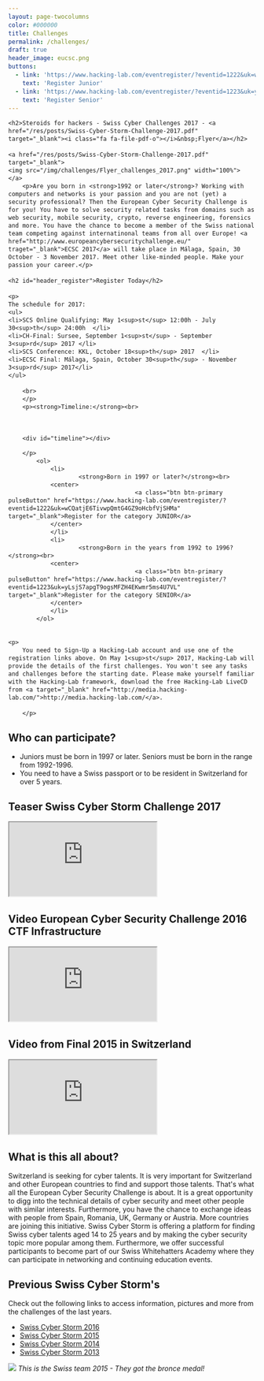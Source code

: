 ```yaml
---
layout: page-twocolumns
color: #000000
title: Challenges
permalink: /challenges/
draft: true
header_image: eucsc.png
buttons:
  - link: 'https://www.hacking-lab.com/eventregister/?eventid=1222&uk=wCQatjE6TivwpQmtG4GZ9oHcbfVjSHMa'
    text: 'Register Junior'
  - link: 'https://www.hacking-lab.com/eventregister/?eventid=1223&uk=yLsjS7apgT9ogsMFZH4EKwmr5ms4U7VL'
    text: 'Register Senior'
---
```




<article id="a_challenges">

	<h2>Steroids for hackers - Swiss Cyber Challenges 2017 - <a href="/res/posts/Swiss-Cyber-Storm-Challenge-2017.pdf" target="_blank"><i class="fa fa-file-pdf-o"></i>&nbsp;Flyer</a></h2>
	
	<a href="/res/posts/Swiss-Cyber-Storm-Challenge-2017.pdf" target="_blank">
	<img src="/img/challenges/Flyer_challenges_2017.png" width="100%">
	</a>
        <p>Are you born in <strong>1992 or later</strong>? Working with computers and networks is your passion and you are not (yet) a security professional? Then the European Cyber Security Challenge is for you! You have to solve security related tasks from domains such as web security, mobile security, crypto, reverse engineering, forensics and more. You have the chance to become a member of the Swiss national team competing against internatinonal teams from all over Europe! <a href="http://www.europeancybersecuritychallenge.eu/" traget="_blank">ECSC 2017</a> will take place in Málaga, Spain, 30 October - 3 November 2017. Meet other like-minded people. Make your passion your career.</p>

	<h2 id="header_register">Register Today</h2>	
        
	<p>
	The schedule for 2017:
	<ul>
	<li>SCS Online Qualifying: May 1<sup>st</sup> 12:00h - July 30<sup>th</sup> 24:00h  </li>
	<li>CH-Final: Sursee, September 1<sup>st</sup> - September 3<sup>rd</sup> 2017 </li>
	<li>SCS Conference: KKL, October 18<sup>th</sup> 2017  </li>
	<li>ECSC Final: Málaga, Spain, October 30<sup>th</sup> - November 3<sup>rd</sup> 2017</li>
	</ul>

        <br>
        </p>
        <p><strong>Timeline:</strong><br>

		

		<div id="timeline"></div>

	
        
<script type="text/javascript">
window.onload = function() {
    function toggleDisplay(d,i,datum){
    	 if ($("#scs-tooltip").css("display")=="none"){
    	 	printData(d,i,datum);
    	 }else{
    	 	d3.select("#scs-tooltip").style('display','none');
    	 }
    }
	
	function printData(d,i,datum){

          var el = d3.select("#"+d.id);
          var x = Number(el.attr('cx'));
          var y = Number(el.attr('cy'));
          
          var offset = $("svg").offset();
          var height = $("svg").height();
	  	  var matrix = el[0][0].getScreenCTM();
	  	 
		  
		  xpos=offset.left + x;
		  ypos=offset.top + y -15;
		  
	      //xpos= (matrix.a * x) + (matrix.c * y) + matrix.e - offset.left,
	      //ypos= (matrix.b * x) + (matrix.d * y) + matrix.f - offset.top

          if (el.attr('width')>=0){
                xpos+=Number(el.attr('width'))/2;
          }else{
          		xpos+3;
          }
          el.style("stroke","#000").style("stroke-width",3);
          d3.select("#scs-tooltip").style('display','block'); //must be visible before placing!!
     
          d3.select("#scs-tooltip").style('top',ypos+"px").style('left',xpos+"px");

          d3.select("#scs-tooltip .scs-category").html(datum.class_long)
          d3.select("#scs-tooltip .scs-name").html(d.label_title)
          d3.select("#scs-tooltip .scs-description").html(d.label_timerange)
          
    }
    var timelineData = [
        {class:"SCS", icon: "/img/SCS_Logo_60.png", "class_long": "Swiss Cyber Storm", times: [
          {"id": "SCS_0","starting_time": 1492423200000, "color":"#337ab7", "display":"circle", "label_title": "Teaser"},
          {"id": "SCS_1","starting_time": 1493632800000, "ending_time": 1501451999000, "color":"#337ab7",
                "label_title":"SCS Online Qualifying","label_timerange":"May 1<sup>st</sup> 12:00h - July 30<sup>th</sup> 24:00h"},
          {"id": "SCS_2","starting_time": 1504249200000, "ending_time": 1504454400000, "color":"#337ab7", "label_title":"CH-Final / ECSC Qualifying",
          		"label_timerange":"Sursee, September 1<sup>st</sup> - September 3<sup>rd</sup> 2017"	},
          {"id": "SCS_3","starting_time": 1508306400000, "ending_time": 1508364000000, "color":"#337ab7", "label_title":"SCS Conference", 
              "label_timerange":"KKL, October 18<sup>th</sup> 2017", "display":"circle"},
          ]},
        {class:"ECSC", icon: "/img/eucsc.png", "class_long": "European Cyber Security Challenges", times: [
          {"id": "ECSC_0","starting_time": 1509350400000, "ending_time": 1509728400000, "color":"#001550", "label_title":"ECSC Final",
          	"label_timerange":"Málaga, Spain, October 30<sup>th</sup> - November 3<sup>rd</sup> 2017" },
        ]}
      ];
      
      function showTimeline() {
        var chart = d3.timeline()
          .beginning(1491343200000) // we can optionally add beginning and ending times to speed up rendering a little
          .ending(1510959600000)
          .showTimeAxisTick() // toggles tick marks
          .mouseover(printData)
          .click(toggleDisplay)
          //.hover(printData)
          .stack() // toggles graph stacking
          .margin({left:70, right:30, top:0, bottom:0})
          .tickFormat(
            {
	          	format: d3.time.format("2017-%m"),
	          	tickTime: d3.time.month,
	          	tickInterval: 1,
	          	tickSize: 6
        	});
      var acw =$("article#a_challenges").width();
      var svg = d3.select("#timeline").append("svg").attr("width", acw)
          .datum(timelineData).call(chart);
      }
	  
      showTimeline();
      
}
</script>

        </p>
			<ol>
                <li>
                        <strong>Born in 1997 or later?</strong><br>
				<center>
                                        <a class="btn btn-primary pulseButton" href="https://www.hacking-lab.com/eventregister/?eventid=1222&uk=wCQatjE6TivwpQmtG4GZ9oHcbfVjSHMa" target="_blank">Register for the category JUNIOR</a>
				</center>
                </li>
                <li>
                        <strong>Born in the years from 1992 to 1996?</strong><br>
				<center>
                                        <a class="btn btn-primary pulseButton" href="https://www.hacking-lab.com/eventregister/?eventid=1223&uk=yLsjS7apgT9ogsMFZH4EKwmr5ms4U7VL" target="_blank">Register for the category SENIOR</a>
				</center>
                </li>
        	</ol>


	<p>
        You need to Sign-Up a Hacking-Lab account and use one of the registration links above. On May 1<sup>st</sup> 2017, Hacking-Lab will provide the details of the first challenges. You won't see any tasks and challenges before the starting date. Please make yourself familiar with the Hacking-Lab framework, download the free Hacking-Lab LiveCD from <a target="_blank" href="http://media.hacking-lab.com/">http://media.hacking-lab.com/</a>. 

        </p>





</article>
<article>
<h2>Who can participate?</h2>
	 <ul class="list-group">
		  <li class="list-group-item">Juniors must be born in 1997 or later. Seniors must be born in the range from 1992-1996.</li>
		  <li class="list-group-item">You need to have a Swiss passport or to be resident in Switzerland for over 5 years.</li>
	</ul>
</article>

<article>
	<h2>Teaser Swiss Cyber Storm Challenge 2017</h2>
    <div class="theme-video embed-responsive embed-responsive-16by9">
    <iframe class="embed-responsive-item" src="https://www.youtube.com/embed/NvtNxwfr83g"></iframe>
    </div>
</article>

<article>
	<h2>Video  European Cyber Security Challenge 2016 CTF Infrastructure</h2>
    <div class="theme-video embed-responsive embed-responsive-16by9">
    <iframe class="embed-responsive-item" src="https://www.youtube.com/embed/8M22pzybVbo"></iframe>
    </div>
</article>

<article>
	<h2>Video from Final 2015 in Switzerland</h2>
    <div class="theme-video embed-responsive embed-responsive-16by9">
    <iframe class="embed-responsive-item" src="https://www.youtube.com/embed/y_DZHr8pKUI"></iframe>
    </div>
</article>

<!--
<article>
	<h2>How to qualify for the Swiss national team?</h2>
	<p>
	First, you have to pass the SWISS ONLINE QUALIFYING for being invited at the SWISS FINAL in Sursee, Lucerne. You will be tested at the SWISS FINAL in Sursee and we will form the SWISS NATIONAL TEAM. If you qualify again, you become a member of the SWISS NATIONAL TEAM and as such, you are visiting the Swiss Cyber Storm Conference and the European Cyber Security Challenge Final in Germany. 
	<br>
	</p>
	<ol>
		<li>
			<strong>SWISS ONLINE QUALIFYING (2. May-15. August 2016)</strong>
			<br>
			You have to solve challenges in Hacking-Lab. The more challenges you solve and the more points you get, the better are your chances for being invited at the SWISS FINAL. 
			<br><br>
		</li>
		<li>
			<strong>SWISS FINAL (16.-18. September 2016)</strong>
			<br>
			The top 20 cyber talents from the SWISS ONLINE QUALIFYING are being invited to the Swiss final at the Campus Sursee in Lucerne. You will meet other cyber talents and do some more challenges.  
			<br><br>
		</li>
		<li>
			<strong>SWISS CYBER STORM CONFERENCE (18.-19. October 2016)</strong>
			<br>
			The top cyber talents after the SWISS FINAL will be invited to the annual <a href="/conference/">security conference</a> of Swiss Cyber Storm to the KKL in Lucerne. You have the opportunity to meet security professionals and do some training and education.
			<br><br>
		</li>
		<li>
			<strong>EUROPE FINAL (7.-11. November 2016)</strong>
			<br>
			As a Swiss national team, we are travelling to Germany and compete against other teams in Europe. This is a unique opportunity!! A great experience!!
			<br><br>
		</li>
	</ol>
</article>
-->
<article>
<h2>What is this all about?</h2>
	Switzerland is seeking for cyber talents. It is very important for Switzerland and other European countries to find and support those talents. That's what all the European Cyber Security Challenge is about. It is a great opportunity to digg into the technical details of cyber security and meet other people with similar interests. Furthermore, you have the chance to exchange ideas with people from Spain, Romania, UK, Germany or Austria. More countries are joining this initiative. Swiss Cyber Storm is offering a platform for finding Swiss cyber talents aged 14 to 25 years and by making the cyber security topic more popular among them. Furthermore, we offer successful participants to become part of our	Swiss Whitehatters Academy where they can participate in networking and continuing education events.
</article>



<article>
<h2>Previous Swiss Cyber Storm's</h2>
Check out the following links to access information, pictures and more from the challenges of the last years.
<ul class="fa-ul">
<li>
<i class="fa-li fa fa-check-square"></i>
<a target="_blank" href="http://2016.swisscyberstorm.com/">Swiss Cyber Storm 2016</a>
</li>
<li>
<i class="fa-li fa fa-check-square"></i>
<a target="_blank" href="http://2015.swisscyberstorm.com/">Swiss Cyber Storm 2015</a>
</li>
<li>
<i class="fa-li fa fa-check-square"></i>
<a target="_blank" href="http://2014.swisscyberstorm.com/">Swiss Cyber Storm 2014</a>
</li>
<li>
<i class="fa-li fa fa-check-square"></i>
<a target="_blank" href="http://2013.swisscyberstorm.com/">Swiss Cyber Storm 2013</a>
</li>
</ul>
	<div style="max-width: 500px">
	<img src="/img/swiss-team-2015.jpg">
	<i>This is the Swiss team 2015 - They got the bronce medal!</i>
	</div>
</article>



